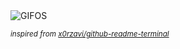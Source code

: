 <div align="justify">
<picture>
    <source media="(prefers-color-scheme: dark)" srcset="https://i.ibb.co/nMGXmnzX/output-gif.gif">
    <source media="(prefers-color-scheme: light)" srcset="https://i.ibb.co/nMGXmnzX/output-gif.gif">
    <img alt="GIFOS" src="https://i.ibb.co/nMGXmnzX/output-gif.gif">
</picture>

<sub><i>inspired from [x0rzavi/github-readme-terminal](https://github.com/x0rzavi/github-readme-terminal)</i></sub>

</div>

<!-- Image deletion URL: https://ibb.co/xqknLfJn/ad03befe853d0710d148e74434f51a9c -->